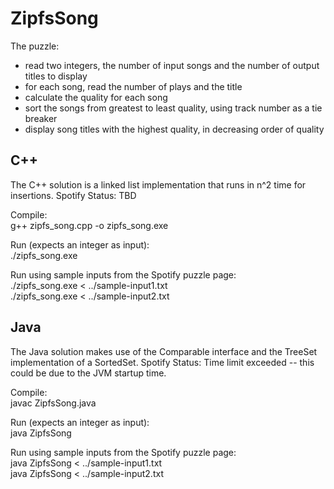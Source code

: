 ZipfsSong
==============

The puzzle:
* read two integers, the number of input songs and the number of output titles to display
* for each song, read the number of plays and the title
* calculate the quality for each song
* sort the songs from greatest to least quality, using track number as a tie breaker
* display song titles with the highest quality, in decreasing order of quality


C++
---

The C++ solution is a linked list implementation that runs in n^2 time for insertions.  Spotify Status: TBD

Compile:  
g++ zipfs_song.cpp -o zipfs_song.exe

Run (expects an integer as input):  
./zipfs_song.exe

Run using sample inputs from the Spotify puzzle page:  
./zipfs_song.exe < ../sample-input1.txt  
./zipfs_song.exe < ../sample-input2.txt


Java
----

The Java solution makes use of the Comparable interface and the TreeSet implementation of a SortedSet.  Spotify Status: Time limit exceeded -- this could be due to the JVM startup time.

Compile:  
javac ZipfsSong.java

Run (expects an integer as input):  
java ZipfsSong

Run using sample inputs from the Spotify puzzle page:  
java ZipfsSong < ../sample-input1.txt  
java ZipfsSong < ../sample-input2.txt

